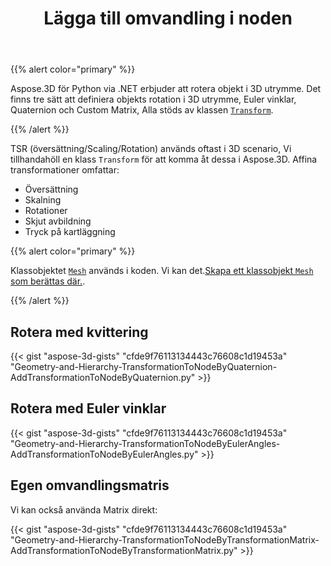 ﻿---
title: Lägga till omvandling i noden
type: docs
weight: 30
url: /sv/python-net/adding-transformation-to-the-node/
description: TSR (översättning/Scaling/Rotation) används oftast i 3D scenario, vi tillhandahöll en klass Transform för att komma åt dessa i Aspose.3D.
---
{{% alert color="primary" %}}

Aspose.3D för Python via .NET erbjuder att rotera objekt i 3D utrymme. Det finns tre sätt att definiera objekts rotation i 3D utrymme, Euler vinklar, Quaternion och Custom Matrix, Alla stöds av klassen [`Transform`](https://reference.aspose.com/3d/net/aspose.threed/transform).

{{% /alert %}}

TSR (översättning/Scaling/Rotation) används oftast i 3D scenario, Vi tillhandahöll en klass `Transform` för att komma åt dessa i Aspose.3D. Affina transformationer omfattar:

- Översättning
- Skalning
- Rotationer
- Skjut avbildning
- Tryck på kartläggning

{{% alert color="primary" %}}

Klassobjektet [`Mesh`](https://reference.aspose.com/3d/net/aspose.threed.entities/mesh) används i koden. Vi kan det.[Skapa ett klassobjekt `Mesh` som berättas där.](/3d/sv/net/create-3d-mesh-and-scene/).

{{% /alert %}}
## **Rotera med kvittering**
{{< gist "aspose-3d-gists" "cfde9f76113134443c76608c1d19453a" "Geometry-and-Hierarchy-TransformationToNodeByQuaternion-AddTransformationToNodeByQuaternion.py" >}}
## **Rotera med Euler vinklar**
{{< gist "aspose-3d-gists" "cfde9f76113134443c76608c1d19453a" "Geometry-and-Hierarchy-TransformationToNodeByEulerAngles-AddTransformationToNodeByEulerAngles.py" >}}
## **Egen omvandlingsmatris**
Vi kan också använda Matrix direkt:

{{< gist "aspose-3d-gists" "cfde9f76113134443c76608c1d19453a" "Geometry-and-Hierarchy-TransformationToNodeByTransformationMatrix-AddTransformationToNodeByTransformationMatrix.py" >}}
